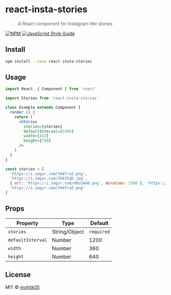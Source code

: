 # react-insta-stories

> A React component for Instagram like stories

[![NPM](https://img.shields.io/npm/v/react-insta-stories.svg)](https://www.npmjs.com/package/react-insta-stories) [![JavaScript Style Guide](https://img.shields.io/badge/code_style-standard-brightgreen.svg)](https://standardjs.com)

## Install

```bash
npm install --save react-insta-stories
```

## Usage

```jsx
import React, { Component } from 'react'

import Stories from 'react-insta-stories'

class Example extends Component {
  render () {
    return (
      <Stories 
        stories={stories}
        defaultInterval={1500}
        width={432}
        height={768}
      />
    )
  }
}

const stories = [
  'https://i.imgur.com/YA4fraZ.png', 
  'https://i.imgur.com/Ik635gD.jpg', 
  { url: 'https://i.imgur.com/mDuSAmB.png', duration: 1500 }, 'https://www.jlstms.com/data/wallpapers/54/im58571310.jpg',
  'https://i.imgur.com/YA4fraZ.png'
]
```

## Props

Property | Type | Default
--- | --- | ---
`stories` | String/Object | `required`
`defaultInterval` | Number | 1200
`width` | Number | 360
`height` | Number | 640

## License

MIT © [mohitk05](https://github.com/mohitk05)
